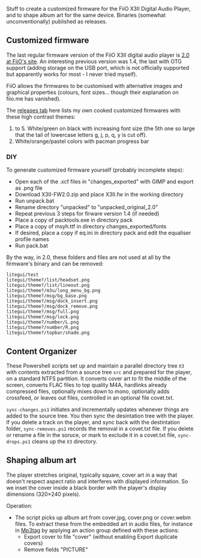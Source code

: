 Stuff to create a customized firmware for the FiiO X3II Digital Audio Player, and to shape album art for the same device. Binaries (somewhat unconventionally) published as releases.

## Customized firmware
The last regular firmware version of the FiiO X3II digital audio player is [2.0 at FiiO's site](hhttps://forum.fiio.com/firmwareDown.do). An interesting previous version was 1.4, the last with OTG support (adding storage on the USB port, which is not officially supported but apparently works for most - I never tried myself).
 
FiiO allows the firmwares to be customised with alternative images and graphical properties (colours, font sizes… though their explanation on fiio.me has vanished).

The [releases tab](https://github.com/ssomers/FiiO-X3II/releases) here lists my own cooked customized firmwares with these high contrast themes:
 1. to 5. White/green on black with increasing font size (the 5th one so large that the tail of lowercase letters g, j, p, q, y is cut off).
 6. White/orange/pastel colors with pacman progress bar

### DIY
To generate customized firmware yourself (probably incomplete steps):
* Open each of the .xcf files in "changes_exported" with GIMP and export as .png file
* Download X3II-FW2.0.zip and place X3II.fw in the working directory
* Run unpack.bat
* Rename directory "unpacked" to "unpacked_original_2.0"
* Repeat previous 3 steps for firware version 1.4 (if needed)
* Place a copy of packtools.exe in directory pack
* Place a copy of msyh.ttf in directory changes_exported/fonts
* If desired, place a copy if eq.ini in directory pack and edit the equaliser profile names
* Run pack.bat

By the way, in 2.0, these folders and files are not used at all by the firmware's binary and can be removed:

    litegui/test
    litegui/theme?/list/headset.png
    litegui/theme?/list/lineout.png
    litegui/theme?/m3u/long_menu_bg.png
    litegui/theme?/msg/bg_base.png
    litegui/theme?/msg/dock_insert.png
    litegui/theme?/msg/dock_remove.png
    litegui/theme?/msg/full.png
    litegui/theme?/msg/lock.png
    litegui/theme?/number/L.png
    litegui/theme?/number/R.png
    litegui/theme?/topbar/shade.png

## Content Organizer

These Powershell scripts set up and maintain a parallel directory tree `X3` with contents extracted from a source tree `src` and prepared for the player, on a standard NTFS partition. It converts cover art to fit the middle of the screen, converts FLAC files to top quality M4A, hardlinks already compressed files, optionally mixes down to mono, optionally adds crossfeed, or leaves out files, controlled in an optional file covet.txt.

`sync-changes.ps1` initiates and incrementally updates whenever things are added to the source tree. You then sync the desintation tree with the player. If you delete a track on the player, and sync back with the destintation folder, `sync-removes.ps1` records the removal in a covet.txt file.
If you delete or rename a file in the soruce, or mark to exclude it in a covet.txt file, `sync-drops.ps1` cleans up the `X3` directory.

## Shaping album art

The player stretches original, typically square, cover art in a way that doesn't respect aspect ratio and interferes with displayed information.
So we inset the cover inside a black border with the player's display dimensions (320×240 pixels).

Operation:

* The script picks up album art from cover.jpg, cover.png or cover.webm files. To extract these from the embedded art in audio files, for instance in [Mp3tag](http://www.mp3tag.de/en/) by applying an action group defined with these actions:
  * Export cover to file "cover" (without enabling Export duplicate covers)
  * Remove fields "PICTURE"
